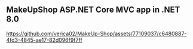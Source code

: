 ## MakeUpShop ASP.NET Core MVC app in .NET 8.0


https://github.com/verica02/MakeUp-Shop/assets/77109037/c6480887-4fd3-4845-ae17-82d096f9f7ff

